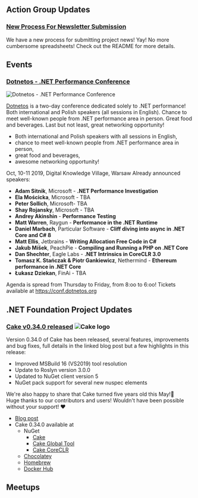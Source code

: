 ## Action Group Updates

### [New Process For Newsletter Submission](https://github.com/dotnet-foundation/newsletter)

We have a new process for submitting project news! Yay! No more cumbersome spreadsheets! Check out the README for more details.

## Events

### [Dotnetos - .NET Performance Conference](https://conf.dotnetos.org)

![Dotnetos - .NET Performance Conference](http://files.dotnetos.org/2019/conference/dotnetosconf2019_banner6.png)

[Dotnetos](https://conf.dotnetos.org) is a two-day conference dedicated solely to .NET performance! Both international and Polish speakers (all sessions in English). Chance to meet well-known people from .NET performance area in person. Great food and beverages. Last but not least, great networking opportunity!

- Both international and Polish speakers with all sessions in English,
- chance to meet well-known people from .NET performance area in person,
- great food and beverages,
- awesome networking opportunity!

Oct, 10-11 2019, Digital Knowledge Village, Warsaw
Already announced speakers:
- **Adam Sitnik**, Microsoft - **.NET Performance Investigation**
- **Ela Mościcka**, Microsoft - TBA
- **Peter Sollich**, Microsoft- TBA
- **Shay Rojansky**, Microsoft - TBA
- **Andrey Akinshin** - **Performance Testing**
- **Matt Warren**, Raygun - **Performance in the .NET Runtime**
- **Daniel Marbach**, Particular Software - **Cliff diving into async in .NET Core and C# 8**
- **Matt Ellis**, Jetbrains - **Writing Allocation Free Code in C#**
- **Jakub Míšek**, PeachPie - **Compiling and Running a PHP on .NET Core**
- **Dan Shechter**, Eagle Labs - **.NET Intrinsics in CoreCLR 3.0**
- **Tomasz K. Stańczak & Piotr Gankiewicz**, Nethermind - **Ethereum performance in .NET Core**
- **Łukasz Dziekan**, FinAi - TBA

Agenda is spread from Thursday to Friday, from 8:oo to 6:oo! Tickets available at https://conf.dotnetos.org



## .NET Foundation Project Updates

### [Cake v0.34.0 released](https://cakebuild.net/blog/2019/07/cake-v0.34.0-released) ![Cake logo](https://cakebuild.net/assets/img/logo.png)

Version 0.34.0 of Cake has been released, several features, improvements and bug fixes, full details in the linked blog post but a few highlights in this release:

* Improved MSBuild 16 (VS2019) tool resolution
* Update to Roslyn version 3.0.0
* Updated to NuGet client version 5
* NuGet pack support for several new nuspec elements

We're also happy to share that Cake turned five years old this May!🎉 <br/>
Huge thanks to our contributors and users! Wouldn't have been possible without your support! ❤

* [Blog post](https://cakebuild.net/blog/2019/07/cake-v0.34.0-released)
* Cake 0.34.0 available at
  * NuGet
    * [Cake](https://www.nuget.org/packages/Cake/)
    * [Cake Global Tool](https://www.nuget.org/packages/Cake.Tool/)
    * [Cake CoreCLR](https://www.nuget.org/packages/Cake.CoreCLR/)
  * [Chocolatey](https://chocolatey.org/packages/cake.portable)
  * [Homebrew](https://formulae.brew.sh/formula/cake)
  * [Docker Hub](https://cloud.docker.com/u/cakebuild/repository/docker/cakebuild/cake)

## Meetups
